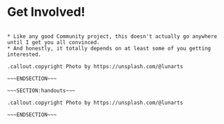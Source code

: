 <!SLIDE[bg=_images/stack.jpg] center subsection>
# **Get Involved!**

~~~SECTION:notes~~~

* Like any good Community project, this doesn't actually go anywhere until I get you all convinced.
* And honestly, it totally depends on at least some of you getting interested.

.callout.copyright Photo by https://unsplash.com/@lunarts

~~~ENDSECTION~~~

~~~SECTION:handouts~~~

.callout.copyright Photo by https://unsplash.com/@lunarts

~~~ENDSECTION~~~
